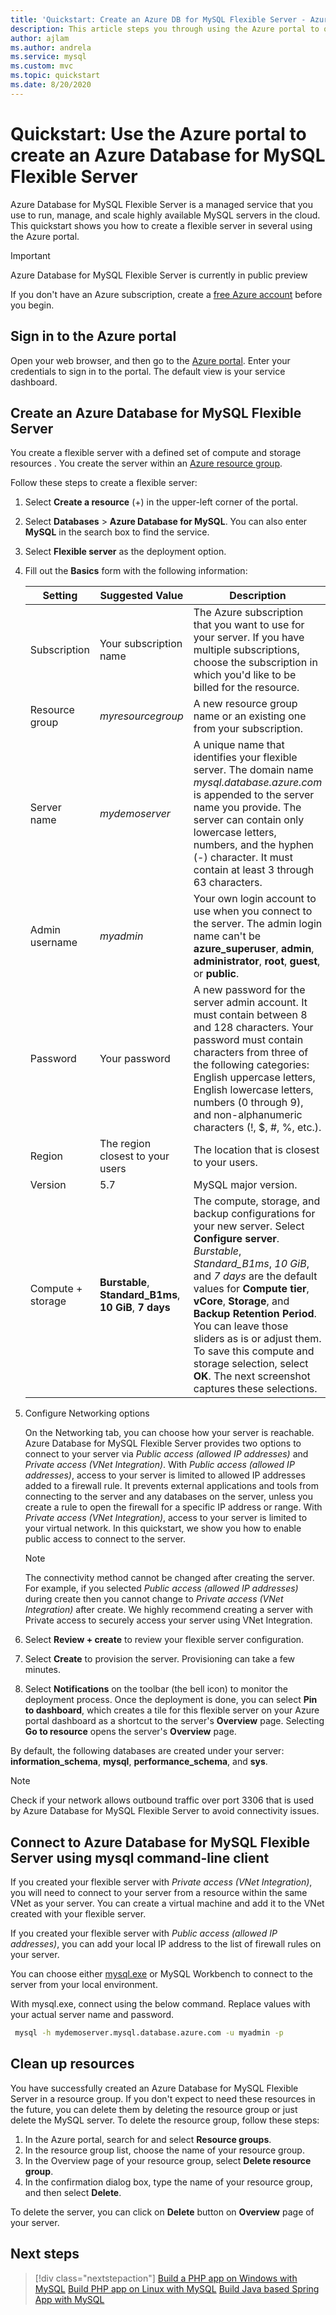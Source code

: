 ```yaml
---
title: 'Quickstart: Create an Azure DB for MySQL Flexible Server - Azure portal'
description: This article steps you through using the Azure portal to quickly create an Azure Database for MySQL Flexible Server in several minutes. 
author: ajlam
ms.author: andrela
ms.service: mysql
ms.custom: mvc
ms.topic: quickstart
ms.date: 8/20/2020
---
```


# Quickstart: Use the Azure portal to create an Azure Database for MySQL Flexible Server

Azure Database for MySQL Flexible Server is a managed service that you use to run, manage, and scale highly available MySQL servers in the cloud. This quickstart shows you how to create a flexible server in several using the Azure portal.

> [!IMPORTANT] 
> Azure Database for MySQL Flexible Server is currently in public preview

If you don't have an Azure subscription, create a [free Azure account](https://azure.microsoft.com/free/) before you begin.

## Sign in to the Azure portal
Open your web browser, and then go to the [Azure portal](https://portal.azure.com/). Enter your credentials to sign in to the portal. The default view is your service dashboard.

## Create an Azure Database for MySQL Flexible Server

You create a flexible server with a defined set of compute and storage resources <!-- [compute and storage resources](./concepts-compute-and-storage.md)-->. You create the server within an [Azure resource group](https://docs.microsoft.com/azure/azure-resource-manager/management/overview).

Follow these steps to create a flexible server:

1. Select **Create a resource** (+) in the upper-left corner of the  portal.

1. Select **Databases** > **Azure Database for MySQL**. You can also enter **MySQL** in the search box to find the service.

    <!--
    >[!div class="mx-imgBorder"]
    > ![Azure Database for MySQL option](./media/quickstart-create-mysql-server-database-using-azure-portal/2_navigate-to-mysql.png) -->

1. Select **Flexible server** as the deployment option.
    <!--    
    >[!div class="mx-imgBorder"]
    > ![Create server form](./media/quickstart-create-mysql-server-database-using-azure-portal/4-create-form.png)
    -->

1. Fill out the **Basics** form with the following information:

    **Setting**|**Suggested Value**|**Description**
    ---|---|---
    Subscription|Your subscription name|The Azure subscription that you want to use for your server. If you have multiple subscriptions, choose the subscription in which you'd like to be billed for the resource.
    Resource group|*myresourcegroup*| A new resource group name or an existing one from your subscription.
    Server name |*mydemoserver*|A unique name that identifies your flexible server. The domain name *mysql.database.azure.com* is appended to the server name you provide. The server can contain only lowercase letters, numbers, and the hyphen (-) character. It must contain at least 3 through 63 characters.
    Admin username |*myadmin*| Your own login account to use when you connect to the server. The admin login name can't be **azure_superuser**, **admin**, **administrator**, **root**, **guest**, or **public**.
    Password |Your password| A new password for the server admin account. It must contain between 8 and 128 characters. Your password must contain characters from three of the following categories: English uppercase letters, English lowercase letters, numbers (0 through 9), and non-alphanumeric characters (!, $, #, %, etc.).
    Region|The region closest to your users| The location that is closest to your users.
    Version|5.7| MySQL major version.
    Compute + storage | **Burstable**, **Standard_B1ms**, **10 GiB**, **7 days** | The compute, storage, and backup configurations for your new server. Select **Configure server**. *Burstable*, *Standard_B1ms*, *10 GiB*, and *7 days* are the default values for **Compute tier**, **vCore**, **Storage**, and **Backup Retention Period**. You can leave those sliders as is or adjust them. To save this compute and storage selection, select **OK**. The next screenshot captures these selections.

1. Configure Networking options

    On the Networking tab, you can choose how your server is reachable. Azure Database for MySQL Flexible Server provides two options to connect to your server via *Public access (allowed IP addresses)* and *Private access (VNet Integration)*. With *Public access (allowed IP addresses)*, access to your server is limited to allowed IP addresses added to a firewall rule. It prevents external applications and tools from connecting to the server and any databases on the server, unless you create a rule to open the firewall for a specific IP address or range. With *Private access (VNet Integration)*, access to your server is limited to your virtual network. In this quickstart, we show you how to enable public access to connect to the server.

    > [!NOTE]
    > The connectivity method cannot be changed after creating the server. For example, if you selected *Public access (allowed IP addresses)* during create then you cannot change to *Private access (VNet Integration)* after create. We highly recommend creating a server with Private access to securely access your server using VNet Integration. <!--Learn more about Private access in the [concepts article](./concepts-networking.md).-->

    <!--![The "Networking" pane](./media/quickstart-create-database-portal/5-networking.png) -->

    <!--![Select "Add current client IP address"](./media/quickstart-create-database-portal/6-add-client-ip.png)-->

1. Select **Review + create** to review your flexible server configuration.

1. Select **Create** to provision the server. Provisioning can take a few minutes.

1. Select **Notifications** on the toolbar (the bell icon) to monitor the deployment process. Once the deployment is done, you can select **Pin to dashboard**, which creates a tile for this flexible server on your Azure portal dashboard as a shortcut to the server's **Overview** page. Selecting **Go to resource** opens the server's **Overview** page.

By default, the following databases are created under your server: **information_schema**, **mysql**, **performance_schema**, and **sys**.

> [!NOTE]
> Check if your network allows outbound traffic over port 3306 that is used by Azure Database for MySQL Flexible Server to avoid connectivity issues.  

## Connect to Azure Database for MySQL Flexible Server using mysql command-line client

If you created your flexible server with *Private access (VNet Integration)*, you will need to connect to your server from a resource within the same VNet as your server. You can create a virtual machine and add it to the VNet created with your flexible server.

If you created your flexible server with *Public access (allowed IP addresses)*, you can add your local IP address to the list of firewall rules on your server.

You can choose either [mysql.exe](https://dev.mysql.com/doc/refman/8.0/en/mysql.html) or MySQL Workbench <!-- [MySQL Workbench](./connect-workbench.md)--> to connect to the server from your local environment. 

With mysql.exe, connect using the below command. Replace values with your actual server name and password. 

```bash
 mysql -h mydemoserver.mysql.database.azure.com -u myadmin -p
```
## Clean up resources
You have successfully created an Azure Database for MySQL Flexible Server in a resource group.  If you don't expect to need these resources in the future, you can delete them by deleting the resource group or just delete the MySQL server. To delete the resource group, follow these steps:

1. In the Azure portal, search for and select **Resource groups**.
1. In the resource group list, choose the name of your resource group.
1. In the Overview page of your resource group, select **Delete resource group**.
1. In the confirmation dialog box, type the name of your resource group, and then select **Delete**.

To delete the server, you can click on **Delete** button on **Overview** page of your server.

<!-- as shown below:
> [!div class="mx-imgBorder"]
> ![Delete your resources](media/quickstart-create-mysql-server-database-using-azure-portal/delete-server.png)-->

## Next steps
> [!div class="nextstepaction"]
>[Build a PHP app on Windows with MySQL](../../app-service/app-service-web-tutorial-php-mysql.md)
>[Build PHP app on Linux with MySQL](../../app-service/containers/tutorial-php-mysql-app.md)
>[Build Java based Spring App with MySQL](https://docs.microsoft.com/azure/developer/java/spring-framework/spring-app-service-e2e?tabs=bash)